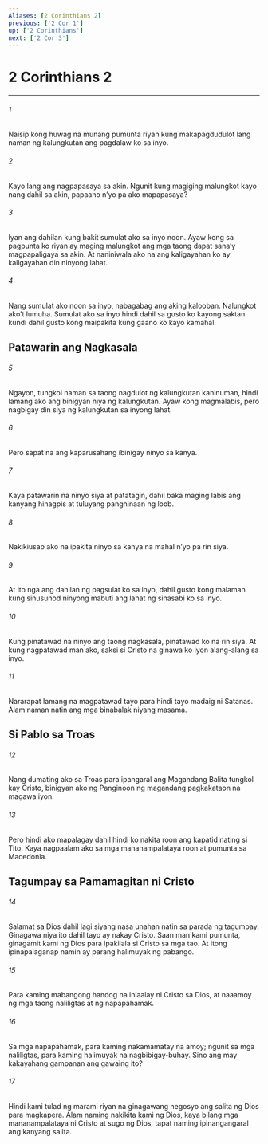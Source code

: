 ```yaml
---
Aliases: [2 Corinthians 2]
previous: ['2 Cor 1']
up: ['2 Corinthians']
next: ['2 Cor 3']
---
```

# 2 Corinthians 2

***






















###### 1 










Naisip kong huwag na munang pumunta riyan kung makapagdudulot lang naman ng kalungkutan ang pagdalaw ko sa inyo. 





















###### 2 










Kayo lang ang nagpapasaya sa akin. Ngunit kung magiging malungkot kayo nang dahil sa akin, papaano nʼyo pa ako mapapasaya? 





















###### 3 










Iyan ang dahilan kung bakit sumulat ako sa inyo noon. Ayaw kong sa pagpunta ko riyan ay maging malungkot ang mga taong dapat sanaʼy magpapaligaya sa akin. At naniniwala ako na ang kaligayahan ko ay kaligayahan din ninyong lahat. 





















###### 4 










Nang sumulat ako noon sa inyo, nabagabag ang aking kalooban. Nalungkot akoʼt lumuha. Sumulat ako sa inyo hindi dahil sa gusto ko kayong saktan kundi dahil gusto kong maipakita kung gaano ko kayo kamahal.

## Patawarin ang Nagkasala 





















###### 5 










Ngayon, tungkol naman sa taong nagdulot ng kalungkutan kaninuman, hindi lamang ako ang binigyan niya ng kalungkutan. Ayaw kong magmalabis, pero nagbigay din siya ng kalungkutan sa inyong lahat. 





















###### 6 










Pero sapat na ang kaparusahang ibinigay ninyo sa kanya. 





















###### 7 










Kaya patawarin na ninyo siya at patatagin, dahil baka maging labis ang kanyang hinagpis at tuluyang panghinaan ng loob. 





















###### 8 










Nakikiusap ako na ipakita ninyo sa kanya na mahal nʼyo pa rin siya. 





















###### 9 










At ito nga ang dahilan ng pagsulat ko sa inyo, dahil gusto kong malaman kung sinusunod ninyong mabuti ang lahat ng sinasabi ko sa inyo. 





















###### 10 










Kung pinatawad na ninyo ang taong nagkasala, pinatawad ko na rin siya. At kung nagpatawad man ako, saksi si Cristo na ginawa ko iyon alang-alang sa inyo. 





















###### 11 










Nararapat lamang na magpatawad tayo para hindi tayo madaig ni Satanas. Alam naman natin ang mga binabalak niyang masama.

## Si Pablo sa Troas 





















###### 12 










Nang dumating ako sa Troas para ipangaral ang Magandang Balita tungkol kay Cristo, binigyan ako ng Panginoon ng magandang pagkakataon na magawa iyon. 





















###### 13 










Pero hindi ako mapalagay dahil hindi ko nakita roon ang kapatid nating si Tito. Kaya nagpaalam ako sa mga mananampalataya roon at pumunta sa Macedonia.

## Tagumpay sa Pamamagitan ni Cristo 





















###### 14 










Salamat sa Dios dahil lagi siyang nasa unahan natin sa parada ng tagumpay. Ginagawa niya ito dahil tayo ay nakay Cristo. Saan man kami pumunta, ginagamit kami ng Dios para ipakilala si Cristo sa mga tao. At itong ipinapalaganap namin ay parang halimuyak ng pabango. 





















###### 15 










Para kaming mabangong handog na iniaalay ni Cristo sa Dios, at naaamoy ng mga taong naliligtas at ng napapahamak. 





















###### 16 










Sa mga napapahamak, para kaming nakamamatay na amoy; ngunit sa mga naliligtas, para kaming halimuyak na nagbibigay-buhay. Sino ang may kakayahang gampanan ang gawaing ito? 





















###### 17 










Hindi kami tulad ng marami riyan na ginagawang negosyo ang salita ng Dios para magkapera. Alam naming nakikita kami ng Dios, kaya bilang mga mananampalataya ni Cristo at sugo ng Dios, tapat naming ipinangangaral ang kanyang salita.
